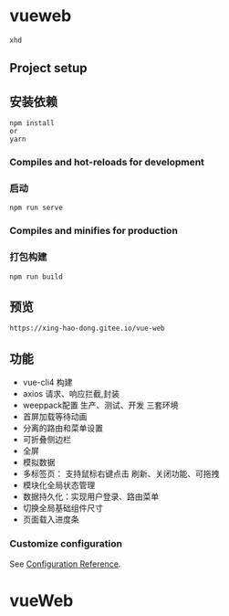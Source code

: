# vueweb
```
xhd 
```

## Project setup
## 安装依赖
```
npm install
or
yarn
```

### Compiles and hot-reloads for development
### 启动
```
npm run serve
```

### Compiles and minifies for production
### 打包构建
```
npm run build
```
## 预览
```
https://xing-hao-dong.gitee.io/vue-web
```

## 功能

* vue-cli4 构建
* axios 请求、响应拦截,封装
* weeppack配置 生产、测试、开发 三套环境
* 首屏加载等待动画
* 分离的路由和菜单设置
* 可折叠侧边栏
* 全屏
* 模拟数据
* 多标签页： 支持鼠标右键点击 刷新、关闭功能、可拖拽
* 模块化全局状态管理
* 数据持久化：实现用户登录、路由菜单
* 切换全局基础组件尺寸 
* 页面载入进度条 

### Customize configuration
See [Configuration Reference](https://cli.vuejs.org/config/).
# vueWeb
